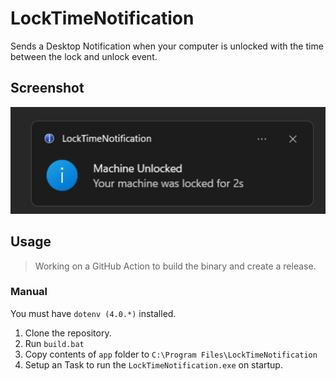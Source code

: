# LockTimeNotification
Sends a Desktop Notification when your computer is unlocked with the time between the lock and unlock event.

## Screenshot
![screenshot-1](screenshot-1.png)

## Usage
> Working on a GitHub Action to build the binary and create a release.

### Manual
You must have `dotenv (4.0.*)` installed.

1. Clone the repository.
2. Run `build.bat`
3. Copy contents of `app` folder to `C:\Program Files\LockTimeNotification`
4. Setup an Task to run the `LockTimeNotification.exe` on startup.